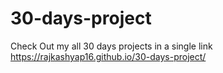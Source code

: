 # 30-days-project
Check Out my all 30 days projects in a single link  https://rajkashyap16.github.io/30-days-project/
